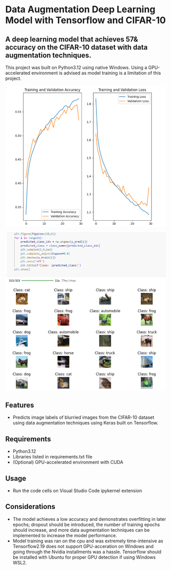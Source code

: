 # Data Augmentation Deep Learning Model with Tensorflow and CIFAR-10

## A deep learning model that achieves 57& accuracy on the CIFAR-10 dataset with data augmentation techniques.

This project was built on Python3.12 using native Windows. Using a GPU-accelerated environment is advised as model training is a limitation of this project.

![CIFAR10](cifar-10-part1.png)

![CIFAR10](cifar-10-part2.png)

## Features
- Predicts image labels of blurried images from the CIFAR-10 dataset using data augmentation techniques using Keras built on Tensorflow.

## Requirements
- Python3.12
- Libraries listed in requirements.txt file
- (Optional) GPU-accelerated environment with CUDA

## Usage
- Run the code cells on Visual Studio Code ipykernel extension

## Considerations
- The model achieves a low accuracy and demonstrates overfitting in later epochs; dropout should be introduced, the number of training epochs should increase, and more data augmentation techniques can be implemented to increase the model performance.
- Model training was ran on the cpu and was extremely time-intensive as Tensorflow2.19 does not support GPU-acceration on Windows and going through the Nvidia installments was a hassle. Tensorflow should be installed with Ubuntu for proper GPU detection if using Windows WSL2.
